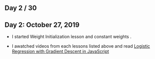 ## Day 2 / 30



## Day 2: October 27, 2019
- I started Weight Initialization lesson and constant weights .

- I awatched videos from each lessons listed above and  read [Logistic Regression with Gradient Descent in JavaScript](https://www.robinwieruch.de/logistic-regression-gradient-descent-classification-javascript)

